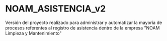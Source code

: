 # NOAM_ASISTENCIA_v2
Versión del proyecto realizado para administrar y automatizar la mayoría de procesos referentes al registro de asistencia dentro de la empresa "NOAM Limpieza y Mantenimiento"
